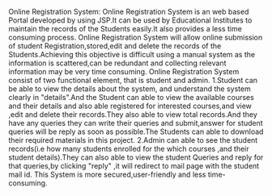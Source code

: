 Online Registration System:
Online Registration System is an web based Portal developed by using JSP.It can be used by Educational Institutes to maintain the records of the Students easily.It also provides a less time consuming process.
Online Registration System will allow online submission of student Registration,stored,edit and delete the records of the Students.Achieving this objective is difficult using a manual system as the information is scattered,can be redundant and collecting relevant information may be very time consuming.
Online Registration System consist of two functional element, that is student and admin.
1.Student can be able to view the details about the system, and understand the system clearly in "details".And the Student can able to view the available courses and their details and also able registered for interested courses,and view ,edit and delete their records.They also able to view total records.And they have any queries they can write their queries and submit,answer for student queries will be reply as soon as possible.The Students can able to download their required materials in this project.
2.Admin can able to see the student records(i.e how many students enrolled for the which courses ,and their student details).They can also able to view the student Queries and reply for that queries,by clicking "reply" ,it will redirect to mail page with the student mail id.
This System is more secured,user-friendly and less time-consuming.
